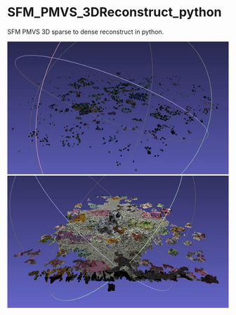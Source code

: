 # SFM_PMVS_3DReconstruct_python
SFM PMVS 3D sparse to dense reconstruct in python.

![image](https://github.com/CaptainEven/SFM_PMVS_3DReconstruct_python/blob/master/sparse.jpg)
![image](https://github.com/CaptainEven/SFM_PMVS_3DReconstruct_python/blob/master/dense.jpg)

